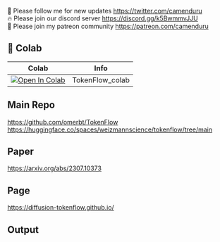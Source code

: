 🐣 Please follow me for new updates https://twitter.com/camenduru <br />
🔥 Please join our discord server https://discord.gg/k5BwmmvJJU <br />
🥳 Please join my patreon community https://patreon.com/camenduru <br />

## 🦒 Colab

| Colab | Info
| --- | --- |
[![Open In Colab](https://colab.research.google.com/assets/colab-badge.svg)](https://colab.research.google.com/github/camenduru/TokenFlow-colab/blob/main/TokenFlow_colab.ipynb) | TokenFlow_colab

## Main Repo
https://github.com/omerbt/TokenFlow <br />
https://huggingface.co/spaces/weizmannscience/tokenflow/tree/main <br />

## Paper
https://arxiv.org/abs/2307.10373

## Page
https://diffusion-tokenflow.github.io/

## Output


